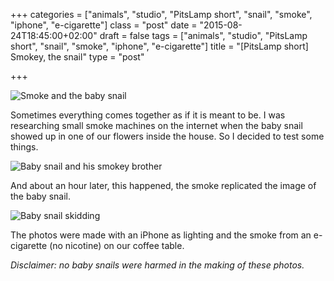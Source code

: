+++
categories = ["animals", "studio", "PitsLamp short", "snail", "smoke", "iphone", "e-cigarette"]
class = "post"
date = "2015-08-24T18:45:00+02:00"
draft = false
tags = ["animals", "studio", "PitsLamp short", "snail", "smoke", "iphone", "e-cigarette"]
title = "[PitsLamp short] Smokey, the snail"
type = "post"

+++

![Smoke and the baby snail][1]

Sometimes everything comes together as if it is meant to be. I was researching small smoke machines on the internet when the baby snail showed up in one of our flowers inside the house. So I decided to test some things. 

![Baby snail and his smokey brother][2]

And about an hour later, this happened, the smoke replicated the image of the baby snail. 

![Baby snail skidding][3]

The photos were made with an iPhone as lighting and the smoke from an e-cigarette (no nicotine) on our coffee table. 

_Disclaimer: no baby snails were harmed in the making of these photos._

[1]: /images/blogposts/20150824_snail_smoke-07604.jpg
[2]: /images/blogposts/20150824_snail_smoke-07703.jpg
[3]: /images/blogposts/20150824_snail_smoke-07702.jpg
